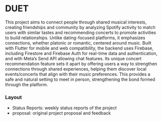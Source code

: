 # DUET
This project aims to connect people through shared musical interests, creating friendships and community by analyzing Spotify activity to match users with similar tastes and recommending concerts to promote activities to build relationships. Unlike dating-focused platforms, it emphasizes connections, whether platonic or romantic, centered around music. Built with Flutter for mobile and web compatibility, the backend uses Firebase, including Firestore and Firebase Auth for real-time data and authentication, and with Meta’s Send API allowing chat features. Its unique concert recommendation feature sets it apart by offering users a way to strengthen connections through shared experiences, helping them discover local events/concerts that align with their music preferences. This provides a safe and natural setting to meet in person, strengthening the bond formed through the platform.

### Layout
* Status Reports: weekly status reports of the project
* proposal: original project proposal and feedback
